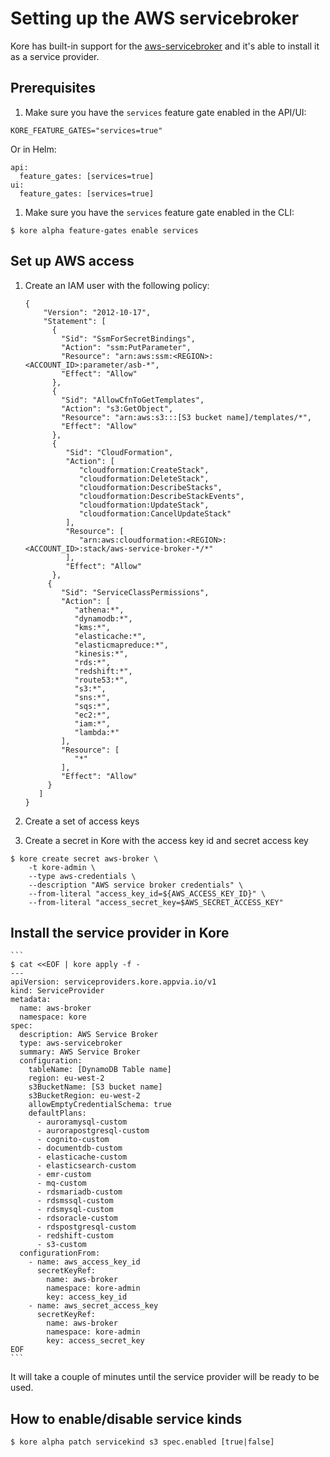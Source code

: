 # Setting up the AWS servicebroker

Kore has built-in support for the [aws-servicebroker](https://github.com/awslabs/aws-servicebroker) and it's able to install it as a service provider.

## Prerequisites

1. Make sure you have the `services` feature gate enabled in the API/UI:

```
KORE_FEATURE_GATES="services=true"
```

Or in Helm:

```
api:
  feature_gates: [services=true]
ui:
  feature_gates: [services=true]
```

1. Make sure you have the `services` feature gate enabled in the CLI:

```
$ kore alpha feature-gates enable services
```

## Set up AWS access

1. Create an IAM user with the following policy:

    ```
    {
        "Version": "2012-10-17",
        "Statement": [
          {
            "Sid": "SsmForSecretBindings",
            "Action": "ssm:PutParameter",
            "Resource": "arn:aws:ssm:<REGION>:<ACCOUNT_ID>:parameter/asb-*",
            "Effect": "Allow"
          },
          {
            "Sid": "AllowCfnToGetTemplates",
            "Action": "s3:GetObject",
            "Resource": "arn:aws:s3:::[S3 bucket name]/templates/*",
            "Effect": "Allow"
          },
          {
             "Sid": "CloudFormation",
             "Action": [
                "cloudformation:CreateStack",
                "cloudformation:DeleteStack",
                "cloudformation:DescribeStacks",
                "cloudformation:DescribeStackEvents",
                "cloudformation:UpdateStack",
                "cloudformation:CancelUpdateStack"
             ],
             "Resource": [
                "arn:aws:cloudformation:<REGION>:<ACCOUNT_ID>:stack/aws-service-broker-*/*"
             ],
             "Effect": "Allow"
          },
         {
            "Sid": "ServiceClassPermissions",
            "Action": [
               "athena:*",
               "dynamodb:*",
               "kms:*",
               "elasticache:*",
               "elasticmapreduce:*",
               "kinesis:*",
               "rds:*",
               "redshift:*",
               "route53:*",
               "s3:*",
               "sns:*",
               "sqs:*",
               "ec2:*",
               "iam:*",
               "lambda:*"
            ],
            "Resource": [
               "*"
            ],
            "Effect": "Allow"
         }
       ]
    }
    ```

1. Create a set of access keys

1. Create a secret in Kore with the access key id and secret access key

```
$ kore create secret aws-broker \
    -t kore-admin \
    --type aws-credentials \
    --description "AWS service broker credentials" \
    --from-literal "access_key_id=${AWS_ACCESS_KEY_ID}" \
    --from-literal "access_secret_key=$AWS_SECRET_ACCESS_KEY"
```

## Install the service provider in Kore

    ```
    $ cat <<EOF | kore apply -f -
    ---
    apiVersion: serviceproviders.kore.appvia.io/v1
    kind: ServiceProvider
    metadata:
      name: aws-broker
      namespace: kore
    spec:
      description: AWS Service Broker
      type: aws-servicebroker
      summary: AWS Service Broker
      configuration:
        tableName: [DynamoDB Table name]
        region: eu-west-2
        s3BucketName: [S3 bucket name]
        s3BucketRegion: eu-west-2
        allowEmptyCredentialSchema: true
        defaultPlans:
          - auroramysql-custom
          - aurorapostgresql-custom
          - cognito-custom
          - documentdb-custom
          - elasticache-custom
          - elasticsearch-custom
          - emr-custom
          - mq-custom
          - rdsmariadb-custom
          - rdsmssql-custom
          - rdsmysql-custom
          - rdsoracle-custom
          - rdspostgresql-custom
          - redshift-custom
          - s3-custom
      configurationFrom:
        - name: aws_access_key_id
          secretKeyRef:
            name: aws-broker
            namespace: kore-admin
            key: access_key_id
        - name: aws_secret_access_key
          secretKeyRef:
            name: aws-broker
            namespace: kore-admin
            key: access_secret_key
    EOF
    ```

It will take a couple of minutes until the service provider will be ready to be used.

## How to enable/disable service kinds

```
$ kore alpha patch servicekind s3 spec.enabled [true|false]
```

